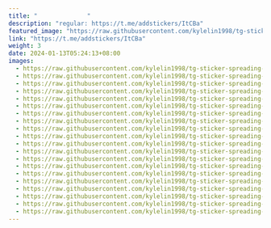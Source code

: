 ```yaml
---
title: "ㅤㅤㅤㅤㅤㅤㅤㅤㅤ"
description: "regular: https://t.me/addstickers/ItCBa"
featured_image: "https://raw.githubusercontent.com/kylelin1998/tg-sticker-spreading-worldwide-images/main/img/a1397cef-deb1-4d8a-a285-621ee6ef43c2.jpg"
link: "https://t.me/addstickers/ItCBa"
weight: 3
date: 2024-01-13T05:24:13+08:00
images:
  - https://raw.githubusercontent.com/kylelin1998/tg-sticker-spreading-worldwide-images/main/img/a1397cef-deb1-4d8a-a285-621ee6ef43c2.jpg
  - https://raw.githubusercontent.com/kylelin1998/tg-sticker-spreading-worldwide-images/main/img/1969a62b-8824-4b46-a4d4-1426a00261ae.jpg
  - https://raw.githubusercontent.com/kylelin1998/tg-sticker-spreading-worldwide-images/main/img/faf7f95c-72cb-4ac4-9d93-a7f2601e9236.jpg
  - https://raw.githubusercontent.com/kylelin1998/tg-sticker-spreading-worldwide-images/main/img/8e21b90c-23a7-4d3a-8ee9-cc1fc94b4877.jpg
  - https://raw.githubusercontent.com/kylelin1998/tg-sticker-spreading-worldwide-images/main/img/f514d15c-2d1a-48c3-81d7-63f8dd1f5970.jpg
  - https://raw.githubusercontent.com/kylelin1998/tg-sticker-spreading-worldwide-images/main/img/ce59caee-c568-4e36-b662-701c6eb1df01.jpg
  - https://raw.githubusercontent.com/kylelin1998/tg-sticker-spreading-worldwide-images/main/img/2a2ee1f8-24f7-4616-8025-897359e28089.jpg
  - https://raw.githubusercontent.com/kylelin1998/tg-sticker-spreading-worldwide-images/main/img/282d3e47-f875-4ccd-99e7-1486fc2afc03.jpg
  - https://raw.githubusercontent.com/kylelin1998/tg-sticker-spreading-worldwide-images/main/img/af352732-4a23-4db0-a65c-fbc49861d8ca.jpg
  - https://raw.githubusercontent.com/kylelin1998/tg-sticker-spreading-worldwide-images/main/img/1f15e230-64b9-4a54-bb9b-e66a169ef0af.jpg
  - https://raw.githubusercontent.com/kylelin1998/tg-sticker-spreading-worldwide-images/main/img/d1b52c6e-3eb3-4d29-a197-d399ca490e8a.jpg
  - https://raw.githubusercontent.com/kylelin1998/tg-sticker-spreading-worldwide-images/main/img/2d2ddbc2-14f8-4952-a09f-4a9228d0f471.jpg
  - https://raw.githubusercontent.com/kylelin1998/tg-sticker-spreading-worldwide-images/main/img/34127d82-59f7-4314-b949-a248eabf8f3a.jpg
  - https://raw.githubusercontent.com/kylelin1998/tg-sticker-spreading-worldwide-images/main/img/d3d2716b-9db5-4956-8d5d-58567be76dd2.jpg
  - https://raw.githubusercontent.com/kylelin1998/tg-sticker-spreading-worldwide-images/main/img/0d2dc243-8a66-447b-87f0-7eaa266cc85a.jpg
  - https://raw.githubusercontent.com/kylelin1998/tg-sticker-spreading-worldwide-images/main/img/3f04735a-6a8e-435d-a345-62851c98addb.jpg
  - https://raw.githubusercontent.com/kylelin1998/tg-sticker-spreading-worldwide-images/main/img/14caa030-5bd1-47dd-905e-73a7e805fb26.jpg
  - https://raw.githubusercontent.com/kylelin1998/tg-sticker-spreading-worldwide-images/main/img/11538081-1416-43fd-93ac-b5689bcf20d9.jpg
  - https://raw.githubusercontent.com/kylelin1998/tg-sticker-spreading-worldwide-images/main/img/94191bc9-2b68-44a5-b8ad-1d989707063d.jpg
  - https://raw.githubusercontent.com/kylelin1998/tg-sticker-spreading-worldwide-images/main/img/0903f250-bf4f-4daa-9d77-9dabf1056317.jpg
---
```

